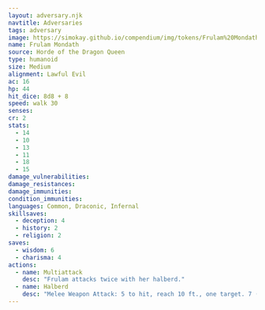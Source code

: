 ```yaml
---
layout: adversary.njk
navtitle: Adversaries
tags: adversary
image: https://simokay.github.io/compendium/img/tokens/Frulam%20Mondath.webp
name: Frulam Mondath
source: Horde of the Dragon Queen
type: humanoid
size: Medium
alignment: Lawful Evil
ac: 16
hp: 44
hit_dice: 8d8 + 8
speed: walk 30
senses: 
cr: 2
stats:
  - 14
  - 10
  - 13
  - 11
  - 18
  - 15
damage_vulnerabilities: 
damage_resistances: 
damage_immunities: 
condition_immunities: 
languages: Common, Draconic, Infernal
skillsaves:
  - deception: 4
  - history: 2
  - religion: 2
saves:
  - wisdom: 6
  - charisma: 4
actions:
  - name: Multiattack
    desc: "Frulam attacks twice with her halberd."
  - name: Halberd
    desc: "Melee Weapon Attack: 5 to hit, reach 10 ft., one target. 7 (1d10 + 2) slashing damage."
---
```

